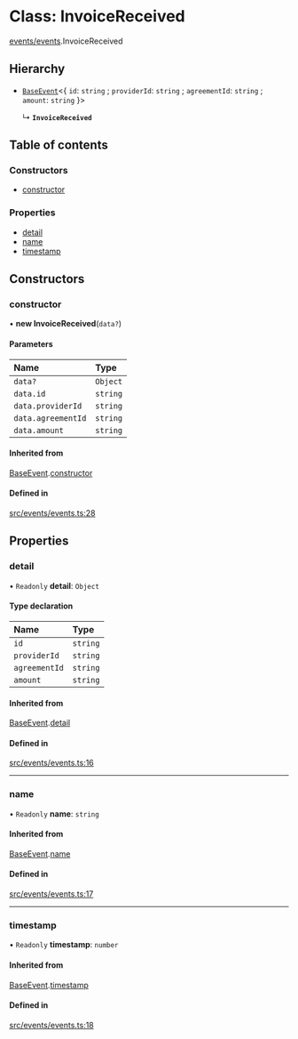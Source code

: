 # Class: InvoiceReceived

[events/events](../modules/events_events).InvoiceReceived

## Hierarchy

- [`BaseEvent`](events_events.BaseEvent)<{ `id`: `string` ; `providerId`: `string` ; `agreementId`: `string` ; `amount`: `string`  }\>

  ↳ **`InvoiceReceived`**

## Table of contents

### Constructors

- [constructor](events_events.InvoiceReceived#constructor)

### Properties

- [detail](events_events.InvoiceReceived#detail)
- [name](events_events.InvoiceReceived#name)
- [timestamp](events_events.InvoiceReceived#timestamp)

## Constructors

### constructor

• **new InvoiceReceived**(`data?`)

#### Parameters

| Name | Type |
| :------ | :------ |
| `data?` | `Object` |
| `data.id` | `string` |
| `data.providerId` | `string` |
| `data.agreementId` | `string` |
| `data.amount` | `string` |

#### Inherited from

[BaseEvent](events_events.BaseEvent).[constructor](events_events.BaseEvent#constructor)

#### Defined in

[src/events/events.ts:28](https://github.com/golemfactory/golem-js/blob/2e4ff2e/src/events/events.ts#L28)

## Properties

### detail

• `Readonly` **detail**: `Object`

#### Type declaration

| Name | Type |
| :------ | :------ |
| `id` | `string` |
| `providerId` | `string` |
| `agreementId` | `string` |
| `amount` | `string` |

#### Inherited from

[BaseEvent](events_events.BaseEvent).[detail](events_events.BaseEvent#detail)

#### Defined in

[src/events/events.ts:16](https://github.com/golemfactory/golem-js/blob/2e4ff2e/src/events/events.ts#L16)

___

### name

• `Readonly` **name**: `string`

#### Inherited from

[BaseEvent](events_events.BaseEvent).[name](events_events.BaseEvent#name)

#### Defined in

[src/events/events.ts:17](https://github.com/golemfactory/golem-js/blob/2e4ff2e/src/events/events.ts#L17)

___

### timestamp

• `Readonly` **timestamp**: `number`

#### Inherited from

[BaseEvent](events_events.BaseEvent).[timestamp](events_events.BaseEvent#timestamp)

#### Defined in

[src/events/events.ts:18](https://github.com/golemfactory/golem-js/blob/2e4ff2e/src/events/events.ts#L18)
